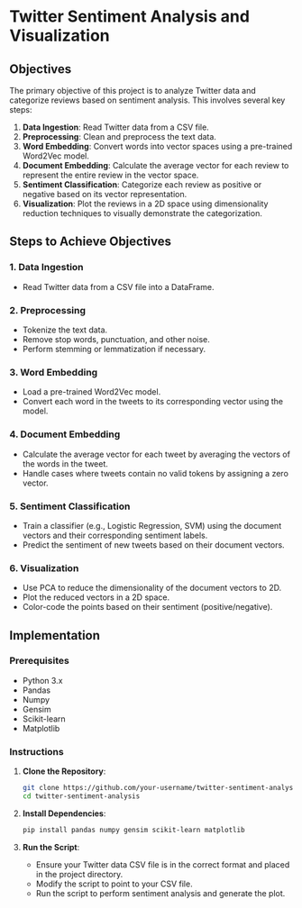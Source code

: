 # Twitter Sentiment Analysis and Visualization

## Objectives

The primary objective of this project is to analyze Twitter data and categorize reviews based on sentiment analysis. This involves several key steps:

1. **Data Ingestion**: Read Twitter data from a CSV file.
2. **Preprocessing**: Clean and preprocess the text data.
3. **Word Embedding**: Convert words into vector spaces using a pre-trained Word2Vec model.
4. **Document Embedding**: Calculate the average vector for each review to represent the entire review in the vector space.
5. **Sentiment Classification**: Categorize each review as positive or negative based on its vector representation.
6. **Visualization**: Plot the reviews in a 2D space using dimensionality reduction techniques to visually demonstrate the categorization.

## Steps to Achieve Objectives

### 1. Data Ingestion
- Read Twitter data from a CSV file into a DataFrame.

### 2. Preprocessing
- Tokenize the text data.
- Remove stop words, punctuation, and other noise.
- Perform stemming or lemmatization if necessary.

### 3. Word Embedding
- Load a pre-trained Word2Vec model.
- Convert each word in the tweets to its corresponding vector using the model.

### 4. Document Embedding
- Calculate the average vector for each tweet by averaging the vectors of the words in the tweet.
- Handle cases where tweets contain no valid tokens by assigning a zero vector.

### 5. Sentiment Classification
- Train a classifier (e.g., Logistic Regression, SVM) using the document vectors and their corresponding sentiment labels.
- Predict the sentiment of new tweets based on their document vectors.

### 6. Visualization
- Use PCA to reduce the dimensionality of the document vectors to 2D.
- Plot the reduced vectors in a 2D space.
- Color-code the points based on their sentiment (positive/negative).

## Implementation

### Prerequisites

- Python 3.x
- Pandas
- Numpy
- Gensim
- Scikit-learn
- Matplotlib

### Instructions

1. **Clone the Repository**:
    ```bash
    git clone https://github.com/your-username/twitter-sentiment-analysis.git
    cd twitter-sentiment-analysis
    ```

2. **Install Dependencies**:
    ```bash
    pip install pandas numpy gensim scikit-learn matplotlib
    ```

3. **Run the Script**:
    - Ensure your Twitter data CSV file is in the correct format and placed in the project directory.
    - Modify the script to point to your CSV file.
    - Run the script to perform sentiment analysis and generate the plot.
